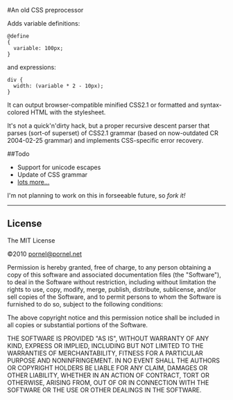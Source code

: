 #An old CSS preprocessor

Adds variable definitions:

    @define
    {
      variable: 100px;
    }
  
and expressions:

    div {
      width: (variable * 2 - 10px);
    }

It can output browser-compatible minified CSS2.1 or formatted and syntax-colored HTML with the stylesheet.

It's not a quick'n'dirty hack, but a proper recursive descent parser that parses (sort-of superset) of CSS2.1 grammar (based on now-outdated CR 2004-02-25 grammar) and implements CSS-specific error recovery.

##Todo

* Support for unicode escapes
* Update of CSS grammar
* [lots more…](http://pornel.net/css)

I'm not planning to work on this in forseeable future, so *fork it!*

----

## License

The MIT License

©2010 pornel@pornel.net

Permission is hereby granted, free of charge, to any person obtaining a copy
of this software and associated documentation files (the "Software"), to deal
in the Software without restriction, including without limitation the rights
to use, copy, modify, merge, publish, distribute, sublicense, and/or sell
copies of the Software, and to permit persons to whom the Software is
furnished to do so, subject to the following conditions:

The above copyright notice and this permission notice shall be included in
all copies or substantial portions of the Software.

THE SOFTWARE IS PROVIDED "AS IS", WITHOUT WARRANTY OF ANY KIND, EXPRESS OR
IMPLIED, INCLUDING BUT NOT LIMITED TO THE WARRANTIES OF MERCHANTABILITY,
FITNESS FOR A PARTICULAR PURPOSE AND NONINFRINGEMENT. IN NO EVENT SHALL THE
AUTHORS OR COPYRIGHT HOLDERS BE LIABLE FOR ANY CLAIM, DAMAGES OR OTHER
LIABILITY, WHETHER IN AN ACTION OF CONTRACT, TORT OR OTHERWISE, ARISING FROM,
OUT OF OR IN CONNECTION WITH THE SOFTWARE OR THE USE OR OTHER DEALINGS IN
THE SOFTWARE.